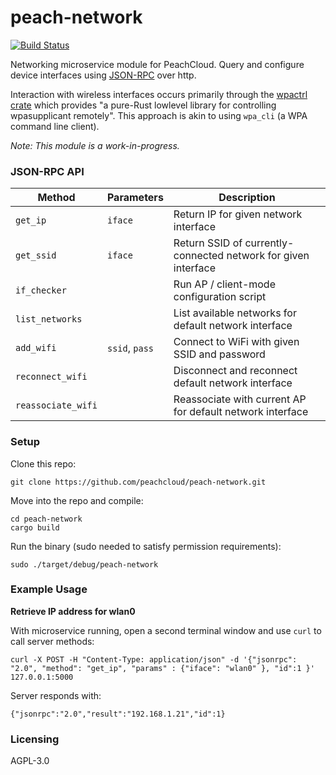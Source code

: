 # peach-network

[![Build Status](https://travis-ci.com/peachcloud/peach-network.svg?branch=master)](https://travis-ci.com/peachcloud/peach-network)

Networking microservice module for PeachCloud. Query and configure device interfaces using [JSON-RPC](https://www.jsonrpc.org/specification) over http.

Interaction with wireless interfaces occurs primarily through the [wpactrl crate](https://docs.rs/wpactrl/0.3.1/wpactrl/) which provides "a pure-Rust lowlevel library for controlling wpasupplicant remotely". This approach is akin to using `wpa_cli` (a WPA command line client).

_Note: This module is a work-in-progress._

### JSON-RPC API

| Method | Parameters | Description |
| --- | --- | --- |
| `get_ip` | `iface` | Return IP for given network interface |
| `get_ssid` | `iface` | Return SSID of currently-connected network for given interface |
| `if_checker` | | Run AP / client-mode configuration script |
| `list_networks` | | List available networks for default network interface |
| `add_wifi` | `ssid`, `pass` | Connect to WiFi with given SSID and password |
| `reconnect_wifi` | | Disconnect and reconnect default network interface |
| `reassociate_wifi` | | Reassociate with current AP for default network interface |

### Setup

Clone this repo:

`git clone https://github.com/peachcloud/peach-network.git`

Move into the repo and compile:

`cd peach-network`  
`cargo build`

Run the binary (sudo needed to satisfy permission requirements):

`sudo ./target/debug/peach-network`

### Example Usage

**Retrieve IP address for wlan0**

With microservice running, open a second terminal window and use `curl` to call server methods:

`curl -X POST -H "Content-Type: application/json" -d '{"jsonrpc": "2.0", "method": "get_ip", "params" : {"iface": "wlan0" }, "id":1 }' 127.0.0.1:5000`

Server responds with:

`{"jsonrpc":"2.0","result":"192.168.1.21","id":1}`

### Licensing

AGPL-3.0
